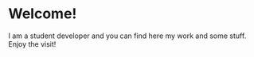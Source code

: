 <h1>Welcome!</h1>
<p>I am a student developer and you can find here my work and some stuff. Enjoy the visit!</p>
<!---
Adispe/Adispe is a ✨ special ✨ repository because its `README.md` (this file) appears on your GitHub profile.
You can click the Preview link to take a look at your changes.
--->
